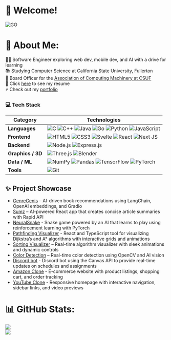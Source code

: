 # 👋 Welcome!

 

![GO](https://media.discordapp.net/attachments/1299155448959598595/1354328079786311751/Go_8001611039611515.gif?ex=67e4e3d0&is=67e39250&hm=a3817fd89556d25155fa11fb7fcf5e55ccca4e6cba69fd733f95e795753f50bc&=&width=1258&height=566)

# 💫 About Me:
👨‍💻 Software Engineer exploring web dev, mobile dev, and AI with a drive for learning<br>📚 Studying Computer Science at California State University, Fullerton<br>🌟 Board Officer for the [Association of Computing Machinery at CSUF](https://acmcsuf.com/teams)<br>🚀 Click [here](https://github.com/bebopkenny/Kenny-Garcia-Resume/blob/main/KennyGarcia_Resume.pdf) to see my resume<br>⚡️ Check out my [portfolio](https://www.kennygarcia.net/)

### 💻 Tech Stack

| Category        | Technologies |
|-----------------|--------------|
| **Languages**   | ![C](https://img.shields.io/badge/C-00599C?style=for-the-badge&logo=c&logoColor=white) ![C++](https://img.shields.io/badge/c++-%2300599C.svg?style=for-the-badge&logo=c%2B%2B&logoColor=white) ![Java](https://img.shields.io/badge/Java-ED8B00?style=for-the-badge&logo=java&logoColor=white) ![Go](https://img.shields.io/badge/go-%2300ADD8.svg?style=for-the-badge&logo=go&logoColor=white) ![Python](https://img.shields.io/badge/python-3670A0?style=for-the-badge&logo=python&logoColor=ffdd54) ![JavaScript](https://img.shields.io/badge/javascript-%23323330.svg?style=for-the-badge&logo=javascript&logoColor=%23F7DF1E) |
| **Frontend**    | ![HTML5](https://img.shields.io/badge/html5-%23E34F26.svg?style=for-the-badge&logo=html5&logoColor=white) ![CSS3](https://img.shields.io/badge/css3-%231572B6.svg?style=for-the-badge&logo=css3&logoColor=white) ![Svelte](https://img.shields.io/badge/svelte-%23f1413d.svg?style=for-the-badge&logo=svelte&logoColor=white) ![React](https://img.shields.io/badge/react-%2320232a.svg?style=for-the-badge&logo=react&logoColor=%2361DAFB) ![Next JS](https://img.shields.io/badge/next.js-black?style=for-the-badge&logo=next.js&logoColor=white) |
| **Backend**     | ![Node.js](https://img.shields.io/badge/node.js-339933?style=for-the-badge&logo=nodedotjs&logoColor=white) ![Express.js](https://img.shields.io/badge/express.js-%23404d59.svg?style=for-the-badge&logo=express&logoColor=%2361DAFB) |
| **Graphics / 3D** | ![Three.js](https://img.shields.io/badge/three.js-black?style=for-the-badge&logo=three.js&logoColor=white) ![Blender](https://img.shields.io/badge/blender-F5792A.svg?style=for-the-badge&logo=blender&logoColor=white) |
| **Data / ML**   | ![NumPy](https://img.shields.io/badge/numpy-%23013243.svg?style=for-the-badge&logo=numpy&logoColor=white) ![Pandas](https://img.shields.io/badge/pandas-%23150458.svg?style=for-the-badge&logo=pandas&logoColor=white) ![TensorFlow](https://img.shields.io/badge/TensorFlow-%23FF6F00.svg?style=for-the-badge&logo=TensorFlow&logoColor=white) ![PyTorch](https://img.shields.io/badge/PyTorch-%23EE4C2C.svg?style=for-the-badge&logo=PyTorch&logoColor=white) |
| **Tools**       | ![Git](https://img.shields.io/badge/git-%23F05033.svg?style=for-the-badge&logo=git&logoColor=white) |




## ✨ Project Showcase
- [GenreGenis](https://github.com/bebopkenny/Semantic-Book-Recommender) – AI-driven book recommendations using LangChain, OpenAI embeddings, and Gradio
- [Sumz](https://github.com/bebopkenny/AI-Semantic-Summarization) – AI-powered React app that creates concise article summaries with Rapid API
- [NeuralSnake](https://github.com/bebopkenny/AI-Snake-Pygame) - Snake game powered by an AI that learns to play using reinforcement learning with PyTorch
- [Pathfinding Visualizer](https://github.com/bebopkenny/Pathfinding-Visualizer-Project) - React and TypeScript tool for visualizing Dijkstra’s and A* algorithms with interactive grids and animations
- [Sorting Visualizer](https://github.com/bebopkenny/Python-Algo-Visualizer) – Real-time algorithm visualizer with sleek animations and dynamic controls
- [Color Detection](https://github.com/bebopkenny/Color-Detection) – Real-time color detection using OpenCV and AI vision
- [Discord bot](https://github.com/bebopkenny/Canvas-Bot-Python) - Discord bot using the Canvas API to provide real-time updates on schedules and assignments
- [Amazon Clone](https://github.com/bebopkenny/Amazon-Project) - E-commerce website with product listings, shopping cart, and order tracking
- [YouTube Clone](https://github.com/bebopkenny/YouTube) - Responsive homepage with interactive navigation, sidebar links, and video previews

# 📊 GitHub Stats:
![](https://github-readme-streak-stats.herokuapp.com/?user=bebopkenny&theme=github_dark_dimmed&hide_border=false)<br/>
![](https://github-readme-stats.vercel.app/api/top-langs/?username=bebopkenny&theme=github_dark_dimmed&hide_border=false&include_all_commits=true&count_private=true&layout=compact)
